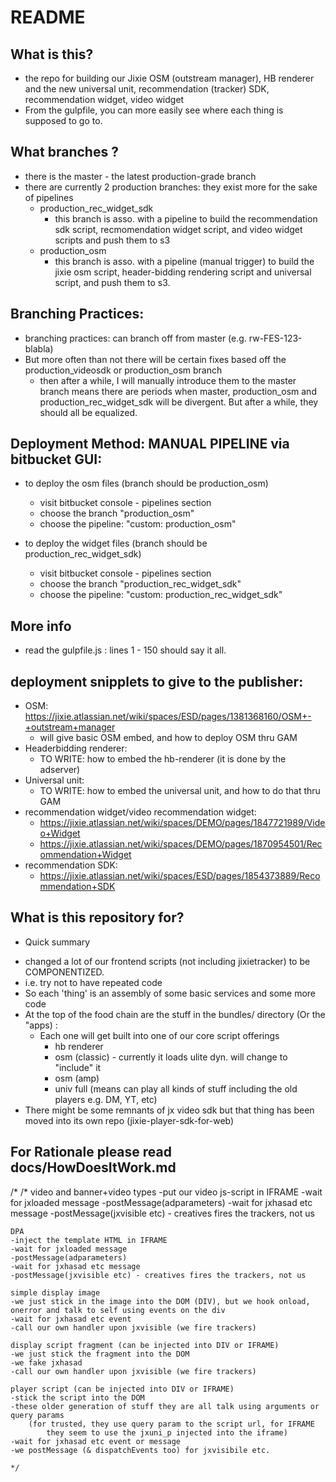 # README #

## What is this?
- the repo for building our Jixie OSM (outstream manager), HB renderer and the new universal unit, recommendation (tracker) SDK, recommendation widget, video widget
- From the gulpfile, you can more easily see where each thing is supposed to go to.

## What branches ?
- there is the master - the latest production-grade branch
- there are currently 2 production branches: they exist more for the sake of pipelines
    - production_rec_widget_sdk  
        - this branch is asso. with a pipeline to build the recommendation sdk script, recmomendation widget script, and video widget scripts and push them to s3
    - production_osm 
        - this branch is asso. with a pipeline (manual trigger) to build the jixie osm script, header-bidding rendering script and universal script, and push them to s3.
## Branching Practices:        
- branching practices: can branch off from master (e.g. rw-FES-123-blabla)
- But more often than not there will be certain fixes based off the production_videosdk or production_osm branch 
    - then after a while, I will manually introduce them to the master branch
        means there are periods when master, production_osm and production_rec_widget_sdk will be divergent. But after a while, they should all be equalized.

## Deployment Method: MANUAL PIPELINE via bitbucket GUI:
- to deploy the osm files (branch should be production_osm)
    - visit bitbucket console - pipelines section
    - choose the branch "production_osm"
    - choose the pipeline: "custom: production_osm"

- to deploy the widget files (branch should be production_rec_widget_sdk)
    - visit bitbucket console - pipelines section
    - choose the branch "production_rec_widget_sdk"
    - choose the pipeline: "custom: production_rec_widget_sdk"


## More info
- read the gulpfile.js : lines 1 - 150 should say it all.

## deployment snipplets to give to the publisher:
- OSM:
    https://jixie.atlassian.net/wiki/spaces/ESD/pages/1381368160/OSM+-+outstream+manager
    - will give basic OSM embed, and how to deploy OSM thru GAM
- Headerbidding renderer:    
    - TO WRITE: how to embed the hb-renderer (it is done by the adserver)
- Universal unit:    
    - TO WRITE: how to embed the universal unit, and how to do that thru GAM
- recommendation widget/video recommendation widget:
    - https://jixie.atlassian.net/wiki/spaces/DEMO/pages/1847721989/Video+Widget
    - https://jixie.atlassian.net/wiki/spaces/DEMO/pages/1870954501/Recommendation+Widget
- recommendation SDK:
    - https://jixie.atlassian.net/wiki/spaces/ESD/pages/1854373889/Recommendation+SDK    


## What is this repository for? #
* Quick summary
- changed a lot of our frontend scripts (not including jixietracker) to be COMPONENTIZED.
- i.e. try not to have repeated code
- So each 'thing' is an assembly of some basic services and some more code
- At the top of the food chain are the stuff in the bundles/ directory (Or the "apps) :
    - Each one will get built into one of our core script offerings
        - hb renderer
        - osm (classic) - currently it loads ulite dyn. will change to "include" it
        - osm (amp)
        - univ full (means can play all kinds of stuff including the old players e.g. DM, YT, etc)
- There might be some remnants of jx video sdk but that thing has been moved into its own repo (jixie-player-sdk-for-web)


## For Rationale please read docs/HowDoesItWork.md

/*
/*
    video and banner+video types
    -put our video js-script in IFRAME
    -wait for jxloaded message
    -postMessage(adparameters)
    -wait for jxhasad etc message
    -postMessage(jxvisible etc) - creatives fires the trackers, not us

    DPA
    -inject the template HTML in IFRAME
    -wait for jxloaded message
    -postMessage(adparameters)
    -wait for jxhasad etc message
    -postMessage(jxvisible etc) - creatives fires the trackers, not us

    simple display image
    -we just stick in the image into the DOM (DIV), but we hook onload, onerror and talk to self using events on the div
    -wait for jxhasad etc event
    -call our own handler upon jxvisible (we fire trackers)
    
    display script fragment (can be injected into DIV or IFRAME)
    -we just stick the fragment into the DOM
    -we fake jxhasad
    -call our own handler upon jxvisible (we fire trackers)

    player script (can be injected into DIV or IFRAME)
    -stick the script into the DOM 
    -these older generation of stuff they are all talk using arguments or query params
        (for trusted, they use query param to the script url, for IFRAME
            they seem to use the jxuni_p injected into the iframe)
    -wait for jxhasad etc event or message
    -we postMessage (& dispatchEvents too) for jxvisibile etc.

    */
